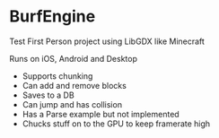 # BurfEngine

Test First Person project using LibGDX like Minecraft

Runs on iOS, Android and Desktop
- Supports chunking
- Can add and remove blocks
- Saves to a DB
- Can jump and has collision
- Has a Parse example but not implemented
- Chucks stuff on to the GPU to keep framerate high